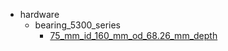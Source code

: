 * hardware
  * bearing_5300_series
    * [75_mm_id_160_mm_od_68.26_mm_depth](hardware/bearing_5300_series/75_mm_id_160_mm_od_68.26_mm_depth)
